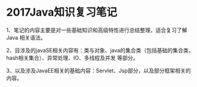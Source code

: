 # 2017Java知识复习笔记

1、笔记的内容主要是对一些基础知识和高级特性进行总结整理，适合复习了解 Java 相关语法。

2、目涉及的javaSE相关内容有：类与对象、java的集合类（包括基础的集合类，hash相关集合）、异常处理、IO、多线程及并发 等部分。

3、以及涉及JavaEE相关的基础内容：Servlet、Jsp部分，以及部分框架相关的内容。
